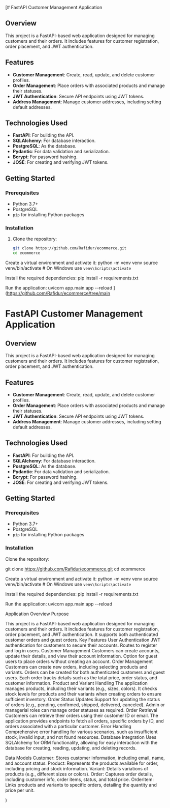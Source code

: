 [# FastAPI Customer Management Application

## Overview

This project is a FastAPI-based web application designed for managing customers and their orders. It includes features for customer registration, order placement, and JWT authentication.

## Features

- **Customer Management**: Create, read, update, and delete customer profiles.
- **Order Management**: Place orders with associated products and manage their statuses.
- **JWT Authentication**: Secure API endpoints using JWT tokens.
- **Address Management**: Manage customer addresses, including setting default addresses.

## Technologies Used

- **FastAPI**: For building the API.
- **SQLAlchemy**: For database interaction.
- **PostgreSQL**: As the database.
- **Pydantic**: For data validation and serialization.
- **Bcrypt**: For password hashing.
- **JOSE**: For creating and verifying JWT tokens.

## Getting Started

### Prerequisites

- Python 3.7+
- PostgreSQL
- `pip` for installing Python packages

### Installation

1. Clone the repository:
   ```bash
   git clone https://github.com/Rafidur/ecommerce.git
   cd ecommerce

   
Create a virtual environment and activate it:
python -m venv venv
source venv/bin/activate  # On Windows use `venv\Scripts\activate`


Install the required dependencies:
pip install -r requirements.txt


Run the application:
uvicorn app.main:app --reload
](https://github.com/Rafidur/ecommerce/tree/main

# FastAPI Customer Management Application

## Overview

This project is a FastAPI-based web application designed for managing customers and their orders. It includes features for customer registration, order placement, and JWT authentication.

## Features

- **Customer Management**: Create, read, update, and delete customer profiles.
- **Order Management**: Place orders with associated products and manage their statuses.
- **JWT Authentication**: Secure API endpoints using JWT tokens.
- **Address Management**: Manage customer addresses, including setting default addresses.

## Technologies Used

- **FastAPI**: For building the API.
- **SQLAlchemy**: For database interaction.
- **PostgreSQL**: As the database.
- **Pydantic**: For data validation and serialization.
- **Bcrypt**: For password hashing.
- **JOSE**: For creating and verifying JWT tokens.





















## Getting Started

### Prerequisites

- Python 3.7+
- PostgreSQL
- `pip` for installing Python packages




### Installation

Clone the repository:
   
   git clone https://github.com/Rafidur/ecommerce.git
   cd ecommerce

   
Create a virtual environment and activate it:
python -m venv venv
source venv/bin/activate  # On Windows use `venv\Scripts\activate`


Install the required dependencies:
pip install -r requirements.txt


Run the application:
uvicorn app.main:app --reload















Application Overview
Purpose

This project is a FastAPI-based web application designed for managing customers and their orders. It includes features for customer registration, order placement, and JWT authentication. It supports both authenticated customer orders and guest orders.
Key Features
User Authentication
JWT authentication for customers to secure their accounts.
Routes to register and log in users.
Customer Management
Customers can create accounts, update their details, and view their account information.
Option for guest users to place orders without creating an account.
Order Management
Customers can create new orders, including selecting products and variants.
Orders can be created for both authenticated customers and guest users.
Each order tracks details such as the total price, order status, and customer information.
Product and Variant Handling
The application manages products, including their variants (e.g., sizes, colors).
It checks stock levels for products and their variants when creating orders to ensure sufficient inventory.
Order Status Updates
Support for updating the status of orders (e.g., pending, confirmed, shipped, delivered, canceled).
Admin or managerial roles can manage order statuses as required.
Order Retrieval
Customers can retrieve their orders using their customer ID or email.
The application provides endpoints to fetch all orders, specific orders by ID, and orders associated with a particular customer.
Error Handling
Comprehensive error handling for various scenarios, such as insufficient stock, invalid input, and not found resources.
Database Integration
Uses SQLAlchemy for ORM functionality, allowing for easy interaction with the database for creating, reading, updating, and deleting records.



Data Models
Customer: Stores customer information, including email, name, and account status.
Product: Represents the products available for order, including pricing and stock information.
Variant: Details variations of products (e.g., different sizes or colors).
Order: Captures order details, including customer info, order items, status, and total price.
OrderItem: Links products and variants to specific orders, detailing the quantity and price per unit.

)
